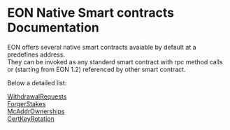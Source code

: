 # EON Native Smart contracts Documentation

EON offers several native smart contracts avaiable by default at a predefines address.  
They can be invoked as any standard smart contract with rpc method calls or (starting from EON 1.2) referenced by other smart contract.

Below a detailed list:

[WithdrawalRequests](/doc/nativesc/contracts/WithdrawalRequests.md)  
[ForgerStakes](/doc/nativesc/contracts/ForgerStakes.md)  
[McAddrOwnerships](/doc/nativesc/contracts/McAddrOwnership.md)  
[CertKeyRotation](/doc/nativesc/contracts/CertKeyRotation.md)  




